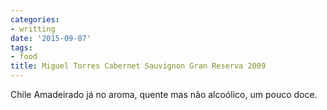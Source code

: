 ```yaml
---
categories:
- writting
date: '2015-09-07'
tags:
- food
title: Miguel Torres Cabernet Sauvignon Gran Reserva 2009
---
```


Chile	Amadeirado já no aroma, quente mas não alcoólico, um pouco doce.

